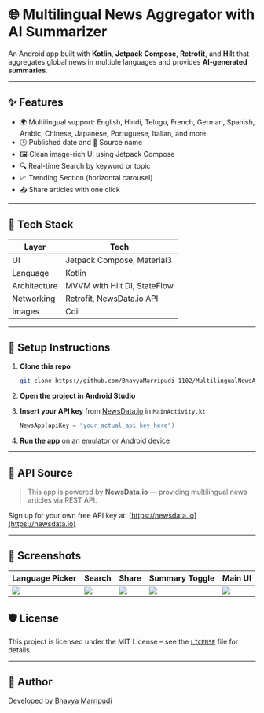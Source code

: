 # 🌐 Multilingual News Aggregator with AI Summarizer

An Android app built with **Kotlin**, **Jetpack Compose**, **Retrofit**, and **Hilt** that aggregates global news in multiple languages and provides **AI-generated summaries**.

---

## ✨ Features

- 🌍 Multilingual support: English, Hindi, Telugu, French, German, Spanish, Arabic, Chinese, Japanese, Portuguese, Italian, and more.
- 🕒 Published date and 📰 Source name
- 🖼️ Clean image-rich UI using Jetpack Compose
- 🔍 Real-time Search by keyword or topic
- 📈 Trending Section (horizontal carousel)
- 📤 Share articles with one click

---

## 📱 Tech Stack

| Layer      | Tech                                                                 |
|------------|----------------------------------------------------------------------|
| UI         | Jetpack Compose, Material3                                           |
| Language   | Kotlin                                                               |
| Architecture | MVVM with Hilt DI, StateFlow                                       |
| Networking | Retrofit, NewsData.io API                                            |
| Images     | Coil                                                                 |

---

## 🚀 Setup Instructions

1. **Clone this repo**
    ```bash
    git clone https://github.com/BhavyaMarripudi-1102/MultilingualNewsAggregatorWithAISummarizer.git
    ```

2. **Open the project in Android Studio**

3. **Insert your API key** from [NewsData.io](https://newsdata.io) in `MainActivity.kt`
    ```kotlin
    NewsApp(apiKey = "your_actual_api_key_here")
    ```

4. **Run the app** on an emulator or Android device

---

## 🔑 API Source

> This app is powered by **NewsData.io** — providing multilingual news articles via REST API.

Sign up for your own free API key at: [https://newsdata.io](https://newsdata.io)

---

## 📸 Screenshots

| Language Picker | Search | Share | Summary Toggle | Main UI |
|-----------------|--------|-------|----------------|---------|
| ![](screenshots/languages.jpeg) | ![](screenshots/search.jpeg) | ![](screenshots/share.jpeg) | ![](screenshots/summary.jpeg) | ![](screenshots/main.jpeg) |


## 🛡 License

This project is licensed under the MIT License – see the [`LICENSE`](app/LICENSE) file for details.

---

## 👤 Author

Developed by [Bhavya Marripudi](https://github.com/BhavyaMarripudi-1102)